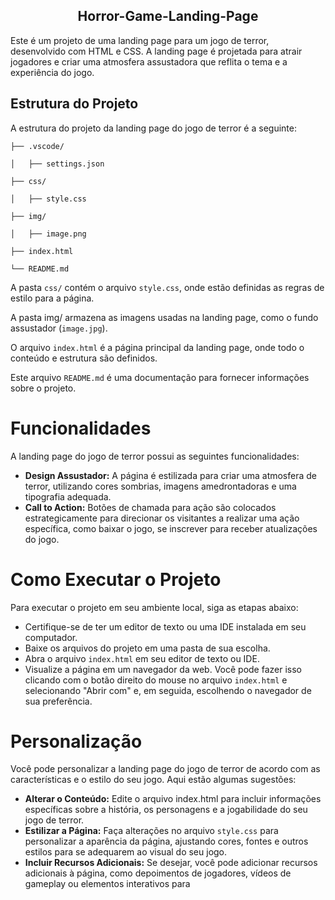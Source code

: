 <h2 align="center">
  Horror-Game-Landing-Page
  </h2>
Este é um projeto de uma landing page para um jogo de terror, desenvolvido com HTML e CSS. A landing page é projetada para atrair jogadores e criar uma atmosfera assustadora que reflita o tema e a experiência do jogo.

## Estrutura do Projeto
A estrutura do projeto da landing page do jogo de terror é a seguinte:


    ├── .vscode/
  
    │   ├── settings.json
  
    ├── css/
  
    │   ├── style.css
  
    ├── img/
  
    │   ├── image.png
  
    ├── index.html
  
    └── README.md



 A pasta `css/` contém o arquivo `style.css`, onde estão definidas as regras de estilo para a página.
  
A pasta img/ armazena as imagens usadas na landing page, como o fundo assustador (`image.jpg`).
  
O arquivo `index.html` é a página principal da landing page, onde todo o conteúdo e estrutura são definidos.
  
Este arquivo `README.md` é uma documentação para fornecer informações sobre o projeto.


# Funcionalidades
A landing page do jogo de terror possui as seguintes funcionalidades:

- **Design Assustador:** A página é estilizada para criar uma atmosfera de terror, utilizando cores sombrias, imagens amedrontadoras e uma tipografia adequada.
- **Call to Action:** Botões de chamada para ação são colocados estrategicamente para direcionar os visitantes a realizar uma ação específica, como baixar o jogo, se inscrever para receber atualizações do jogo.
# Como Executar o Projeto
Para executar o projeto em seu ambiente local, siga as etapas abaixo:

- Certifique-se de ter um editor de texto ou uma IDE instalada em seu computador.
- Baixe os arquivos do projeto em uma pasta de sua escolha.
- Abra o arquivo `index.html` em seu editor de texto ou IDE.
- Visualize a página em um navegador da web. Você pode fazer isso clicando com o botão direito do mouse no arquivo `index.html` e selecionando "Abrir com" e, em seguida, escolhendo o navegador de sua preferência.
# Personalização
Você pode personalizar a landing page do jogo de terror de acordo com as características e o estilo do seu jogo. Aqui estão algumas sugestões:

- **Alterar o Conteúdo:** Edite o arquivo index.html para incluir informações específicas sobre a história, os personagens e a jogabilidade do seu jogo de terror.
- **Estilizar a Página:** Faça alterações no arquivo `style.css` para personalizar a aparência da página, ajustando cores, fontes e outros estilos para se adequarem ao visual do seu jogo.
- **Incluir Recursos Adicionais:** Se desejar, você pode adicionar recursos adicionais à página, como depoimentos de jogadores, vídeos de gameplay ou elementos interativos para
